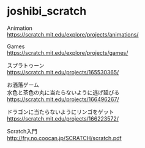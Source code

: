 # joshibi_scratch

Animation  
https://scratch.mit.edu/explore/projects/animations/

Games  
https://scratch.mit.edu/explore/projects/games/

スプラトゥーン  
https://scratch.mit.edu/projects/165530365/

お洒落ゲーム  
水色と茶色の丸に当たらないように逃げ延びる  
https://scratch.mit.edu/projects/166496267/

ドラゴンに当たらないようにリンゴをゲット  
https://scratch.mit.edu/projects/166223572/

Scratch入門  
http://fry.no.coocan.jp/SCRATCH/scratch.pdf
